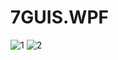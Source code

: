 # 7GUIS.WPF
![1](https://user-images.githubusercontent.com/48759429/206919526-698251a3-3c5b-4798-a9ae-d8ba81fee8b2.PNG)
![2](https://user-images.githubusercontent.com/48759429/206919527-2147bfab-e74f-49d3-a10c-5e51d20ffe66.PNG)
